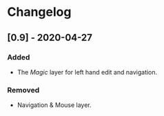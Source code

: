 # Changelog



## [0.9] - 2020-04-27

### Added

- The *Magic* layer for left hand edit and navigation.

### Removed

- Navigation & Mouse layer.

